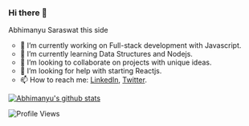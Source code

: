 ### Hi there 👋

<!--
**swtabhimanyu/swtabhimanyu** is a ✨ _special_ ✨ repository because its `README.md` (this file) appears on your GitHub profile.

Here are some ideas to get you started:

- 🔭 I’m currently working on Full-stack development with Javascript.
- 🌱 I’m currently learning Data Structures and Nodejs.
- 👯 I’m looking to collaborate on projects with unique ideas.
- 🤔 I’m looking for help with starting Reactjs.
- 💬 Ask me about Space and let's chat on that topic for hours.
- 📫 How to reach me: <a href="https://www.linkedin.com/in/abhimanyu-saraswat-84b64b17a" target="_blank">LinkedIn</a>, <a href="https://www.twitter.com/AbhimanyuSaras9" target="_blank">Twitter</a>. 
- 😄 Pronouns: ...
- ⚡ Fun fact: ...
-->
Abhimanyu Saraswat this side
<ul style="list-style-type:circle">
  <li> 🔭 I’m currently working on Full-stack development with Javascript. </li>
  <li>🌱 I’m currently learning Data Structures and Nodejs.</li>
  <li>👯 I’m looking to collaborate on projects with unique ideas. </li>
  <li> 🤔 I’m looking for help with starting Reactjs.</li>
<li> 📫 How to reach me: <a href="https://www.linkedin.com/in/abhimanyu-saraswat-84b64b17a" target="_blank">LinkedIn</a>, <a href="https://www.twitter.com/AbhimanyuSaras9" target="_blank">Twitter</a>.</li>
  </ul>

[![Abhimanyu's github stats](https://github-readme-stats.vercel.app/api?username=swtabhimanyu&show_icons=true)](https://github.com/swtabhimanyu/github-readme-stats)


![Profile Views](https://komarev.com/ghpvc/?username=swtabhimanyu&color=blue)
